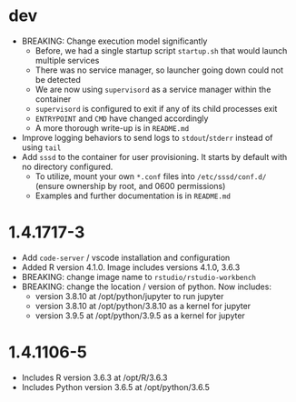 # dev

- BREAKING: Change execution model significantly
  - Before, we had a single startup script `startup.sh` that would launch multiple services
  - There was no service manager, so launcher going down could not be detected  
  - We are now using `supervisord` as a service manager within the container
  - `supervisord` is configured to exit if any of its child processes exit  
  - `ENTRYPOINT` and `CMD` have changed accordingly
  - A more thorough write-up is in `README.md`
- Improve logging behaviors to send logs to `stdout`/`stderr` instead of using `tail`
- Add `sssd` to the container for user provisioning. It starts by default with no directory configured.
  - To utilize, mount your own `*.conf` files into `/etc/sssd/conf.d/` (ensure ownership by root, and 0600 permissions)
  - Examples and further documentation is in `README.md`

# 1.4.1717-3

- Add `code-server` / vscode installation and configuration
- Added R version 4.1.0. Image includes versions 4.1.0, 3.6.3
- BREAKING: change image name to `rstudio/rstudio-workbench`  
- BREAKING: change the location / version of python. Now includes:
  - version 3.8.10 at /opt/python/jupyter to run jupyter
  - version 3.8.10 at /opt/python/3.8.10 as a kernel for jupyter  
  - version 3.9.5 at /opt/python/3.9.5 as a kernel for jupyter

# 1.4.1106-5

- Includes R version 3.6.3 at /opt/R/3.6.3
- Includes Python version 3.6.5 at /opt/python/3.6.5
